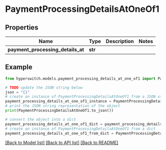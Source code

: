 # PaymentProcessingDetailsAtOneOf1


## Properties

Name | Type | Description | Notes
------------ | ------------- | ------------- | -------------
**payment_processing_details_at** | **str** |  | 

## Example

```python
from hyperswitch.models.payment_processing_details_at_one_of1 import PaymentProcessingDetailsAtOneOf1

# TODO update the JSON string below
json = "{}"
# create an instance of PaymentProcessingDetailsAtOneOf1 from a JSON string
payment_processing_details_at_one_of1_instance = PaymentProcessingDetailsAtOneOf1.from_json(json)
# print the JSON string representation of the object
print(PaymentProcessingDetailsAtOneOf1.to_json())

# convert the object into a dict
payment_processing_details_at_one_of1_dict = payment_processing_details_at_one_of1_instance.to_dict()
# create an instance of PaymentProcessingDetailsAtOneOf1 from a dict
payment_processing_details_at_one_of1_from_dict = PaymentProcessingDetailsAtOneOf1.from_dict(payment_processing_details_at_one_of1_dict)
```
[[Back to Model list]](../README.md#documentation-for-models) [[Back to API list]](../README.md#documentation-for-api-endpoints) [[Back to README]](../README.md)


